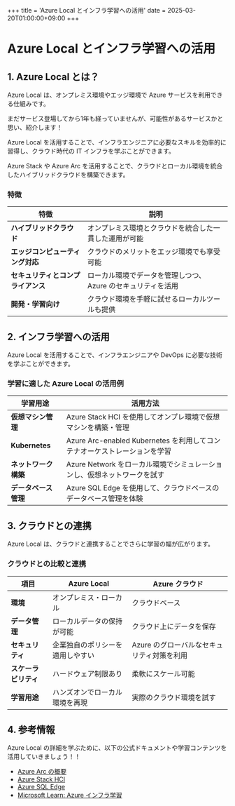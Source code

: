 +++
title = 'Azure Local とインフラ学習への活用'
date = 2025-03-20T01:00:00+09:00
+++

# Azure Local とインフラ学習への活用

## 1. Azure Local とは？
Azure Local は、オンプレミス環境やエッジ環境で Azure サービスを利用できる仕組みです。

まだサービス登場してから1年も経っていませんが、可能性があるサービスかと思い、紹介します！

Azure Local を活用することで、インフラエンジニアに必要なスキルを効率的に習得し、クラウド時代の IT インフラを学ぶことができます。


Azure Stack や Azure Arc を活用することで、クラウドとローカル環境を統合したハイブリッドクラウドを構築できます。

### 特徴
| 特徴 | 説明 |
|------|------|
| **ハイブリッドクラウド** | オンプレミス環境とクラウドを統合した一貫した運用が可能 |
| **エッジコンピューティング対応** | クラウドのメリットをエッジ環境でも享受可能 |
| **セキュリティとコンプライアンス** | ローカル環境でデータを管理しつつ、Azure のセキュリティを活用 |
| **開発・学習向け** | クラウド環境を手軽に試せるローカルツールも提供 |

## 2. インフラ学習への活用
Azure Local を活用することで、インフラエンジニアや DevOps に必要な技術を学ぶことができます。

### 学習に適した Azure Local の活用例
| 学習用途 | 活用方法 |
|----------|----------|
| **仮想マシン管理** | Azure Stack HCI を使用してオンプレ環境で仮想マシンを構築・管理 |
| **Kubernetes** | Azure Arc-enabled Kubernetes を利用してコンテナオーケストレーションを学習 |
| **ネットワーク構築** | Azure Network をローカル環境でシミュレーションし、仮想ネットワークを試す |
| **データベース管理** | Azure SQL Edge を使用して、クラウドベースのデータベース管理を体験 |

## 3. クラウドとの連携
Azure Local は、クラウドと連携することでさらに学習の幅が広がります。

### クラウドとの比較と連携
| 項目 | Azure Local | Azure クラウド |
|------|------------|---------------|
| **環境** | オンプレミス・ローカル | クラウドベース |
| **データ管理** | ローカルデータの保持が可能 | クラウド上にデータを保存 |
| **セキュリティ** | 企業独自のポリシーを適用しやすい | Azure のグローバルなセキュリティ対策を利用 |
| **スケーラビリティ** | ハードウェア制限あり | 柔軟にスケール可能 |
| **学習用途** | ハンズオンでローカル環境を再現 | 実際のクラウド環境を試す |

## 4. 参考情報
Azure Local の詳細を学ぶために、以下の公式ドキュメントや学習コンテンツを活用していきましょう！！

- [Azure Arc の概要](https://learn.microsoft.com/ja-jp/azure/azure-arc/overview)
- [Azure Stack HCI](https://learn.microsoft.com/ja-jp/azure-stack/hci/)
- [Azure SQL Edge](https://learn.microsoft.com/ja-jp/azure/azure-sql-edge/overview)
- [Microsoft Learn: Azure インフラ学習](https://learn.microsoft.com/ja-jp/training/azure)

